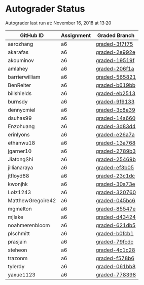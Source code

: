 # Autograder Status
Autograder last run at: November 16, 2018 at 13:20

| GitHub ID | Assignment | Graded Branch |
|-----------|------------|---------------|
| aarozhang | a6 | [graded-3f7f75](https://github.com/Fall2018COMP401-001/a6-aarozhang/tree/graded-3f7f75) | 
| akarafas | a6 | [graded-2e992e](https://github.com/Fall2018COMP401-001/a6-akarafas/tree/graded-2e992e) | 
| akouminov | a6 | [graded-19519f](https://github.com/Fall2018COMP401-001/a6-akouminov/tree/graded-19519f) | 
| amlahey | a6 | [graded-206f1a](https://github.com/Fall2018COMP401-001/a6-amlahey/tree/graded-206f1a) | 
| barrierwilliam | a6 | [graded-565821](https://github.com/Fall2018COMP401-001/a6-barrierwilliam/tree/graded-565821) | 
| BenReiter | a6 | [graded-b619bb](https://github.com/Fall2018COMP401-001/a6-BenReiter/tree/graded-b619bb) | 
| billshields | a6 | [graded-eb2513](https://github.com/Fall2018COMP401-001/a6-billshields/tree/graded-eb2513) | 
| burnsdy | a6 | [graded-9f9133](https://github.com/Fall2018COMP401-001/a6-burnsdy/tree/graded-9f9133) | 
| dennycmiel | a6 | [graded-3c8e39](https://github.com/Fall2018COMP401-001/a6-dennycmiel/tree/graded-3c8e39) | 
| dsuhas99 | a6 | [graded-14a660](https://github.com/Fall2018COMP401-001/a6-dsuhas99/tree/graded-14a660) | 
| Enzohuang | a6 | [graded-3d83d4](https://github.com/Fall2018COMP401-001/a6-Enzohuang/tree/graded-3d83d4) | 
| erinlyons | a6 | [graded-e26a7a](https://github.com/Fall2018COMP401-001/a6-erinlyons/tree/graded-e26a7a) | 
| ethanwu18 | a6 | [graded-13a768](https://github.com/Fall2018COMP401-001/a6-ethanwu18/tree/graded-13a768) | 
| jgarner10 | a6 | [graded-2789b3](https://github.com/Fall2018COMP401-001/a6-jgarner10/tree/graded-2789b3) | 
| JiatongShi | a6 | [graded-25469b](https://github.com/Fall2018COMP401-001/a6-JiatongShi/tree/graded-25469b) | 
| jillianaraya | a6 | [graded-ef3b05](https://github.com/Fall2018COMP401-001/a6-jillianaraya/tree/graded-ef3b05) | 
| jtfloyd88 | a6 | [graded-23c1dc](https://github.com/Fall2018COMP401-001/a6-jtfloyd88/tree/graded-23c1dc) | 
| kwonjhk | a6 | [graded-30a73e](https://github.com/Fall2018COMP401-001/a6-kwonjhk/tree/graded-30a73e) | 
| Lolz1243 | a6 | [graded-320760](https://github.com/Fall2018COMP401-001/a6-Lolz1243/tree/graded-320760) | 
| MatthewGregoire42 | a6 | [graded-045bc6](https://github.com/Fall2018COMP401-001/a6-MatthewGregoire42/tree/graded-045bc6) | 
| mgmelton | a6 | [graded-85547e](https://github.com/Fall2018COMP401-001/a6-mgmelton/tree/graded-85547e) | 
| mjlake | a6 | [graded-d43424](https://github.com/Fall2018COMP401-001/a6-mjlake/tree/graded-d43424) | 
| noahmerenbloom | a6 | [graded-621db5](https://github.com/Fall2018COMP401-001/a6-noahmerenbloom/tree/graded-621db5) | 
| plschmitt | a6 | [graded-b0fcb1](https://github.com/Fall2018COMP401-001/a6-plschmitt/tree/graded-b0fcb1) | 
| prasjain | a6 | [graded-79fcdc](https://github.com/Fall2018COMP401-001/a6-prasjain/tree/graded-79fcdc) | 
| steheon | a6 | [graded-4c1c28](https://github.com/Fall2018COMP401-001/a6-steheon/tree/graded-4c1c28) | 
| trazonm | a6 | [graded-f578b6](https://github.com/Fall2018COMP401-001/a6-trazonm/tree/graded-f578b6) | 
| tylerdy | a6 | [graded-061bb8](https://github.com/Fall2018COMP401-001/a6-tylerdy/tree/graded-061bb8) | 
| yaxue1123 | a6 | [graded-778398](https://github.com/Fall2018COMP401-001/a6-yaxue1123/tree/graded-778398) | 
